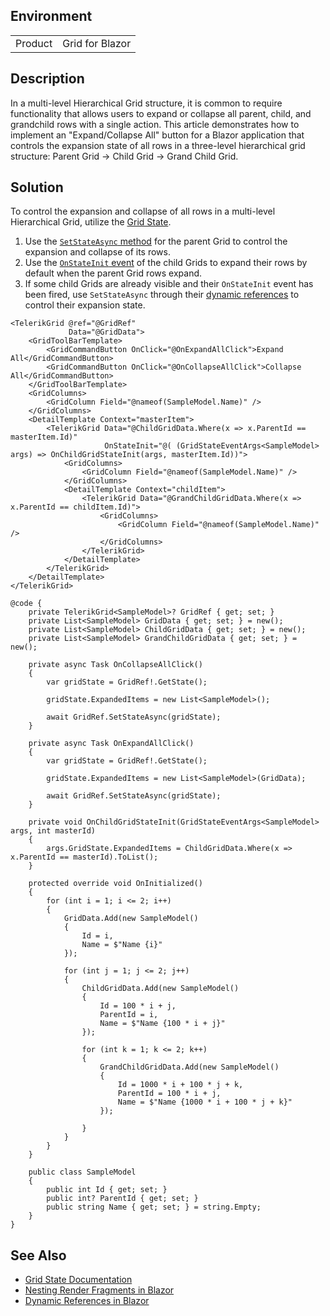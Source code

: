 
## Environment
<table>
<tbody>
<tr>
<td>Product</td>
<td>Grid for Blazor</td>
</tr>
</tbody>
</table>

## Description

In a multi-level Hierarchical Grid structure, it is common to require functionality that allows users to expand or collapse all parent, child, and grandchild rows with a single action. This article demonstrates how to implement an "Expand/Collapse All" button for a Blazor application that controls the expansion state of all rows in a three-level hierarchical grid structure: Parent Grid -> Child Grid -> Grand Child Grid.

## Solution

To control the expansion and collapse of all rows in a multi-level Hierarchical Grid, utilize the [Grid State](slug://grid-state).

1. Use the [`SetStateAsync` method](slug://grid-state#methods) for the parent Grid to control the expansion and collapse of its rows.
2. Use the [`OnStateInit` event](slug://grid-state#onstateinit) of the child Grids to expand their rows by default when the parent Grid rows expand.
3. If some child Grids are already visible and their `OnStateInit` event has been fired, use `SetStateAsync` through their [dynamic references](slug://common-kb-dynamic-refs) to control their expansion state.

````RAZOR
<TelerikGrid @ref="@GridRef"
             Data="@GridData">
    <GridToolBarTemplate>
        <GridCommandButton OnClick="@OnExpandAllClick">Expand All</GridCommandButton>
        <GridCommandButton OnClick="@OnCollapseAllClick">Collapse All</GridCommandButton>
    </GridToolBarTemplate>
    <GridColumns>
        <GridColumn Field="@nameof(SampleModel.Name)" />
    </GridColumns>
    <DetailTemplate Context="masterItem">
        <TelerikGrid Data="@ChildGridData.Where(x => x.ParentId == masterItem.Id)"
                     OnStateInit="@( (GridStateEventArgs<SampleModel> args) => OnChildGridStateInit(args, masterItem.Id))">
            <GridColumns>
                <GridColumn Field="@nameof(SampleModel.Name)" />
            </GridColumns>
            <DetailTemplate Context="childItem">
                <TelerikGrid Data="@GrandChildGridData.Where(x => x.ParentId == childItem.Id)">
                    <GridColumns>
                        <GridColumn Field="@nameof(SampleModel.Name)" />
                    </GridColumns>
                </TelerikGrid>
            </DetailTemplate>
        </TelerikGrid>
    </DetailTemplate>
</TelerikGrid>

@code {
    private TelerikGrid<SampleModel>? GridRef { get; set; }
    private List<SampleModel> GridData { get; set; } = new();
    private List<SampleModel> ChildGridData { get; set; } = new();
    private List<SampleModel> GrandChildGridData { get; set; } = new();

    private async Task OnCollapseAllClick()
    {
        var gridState = GridRef!.GetState();

        gridState.ExpandedItems = new List<SampleModel>();

        await GridRef.SetStateAsync(gridState);
    }

    private async Task OnExpandAllClick()
    {
        var gridState = GridRef!.GetState();

        gridState.ExpandedItems = new List<SampleModel>(GridData);

        await GridRef.SetStateAsync(gridState);
    }

    private void OnChildGridStateInit(GridStateEventArgs<SampleModel> args, int masterId)
    {
        args.GridState.ExpandedItems = ChildGridData.Where(x => x.ParentId == masterId).ToList();
    }

    protected override void OnInitialized()
    {
        for (int i = 1; i <= 2; i++)
        {
            GridData.Add(new SampleModel()
            {
                Id = i,
                Name = $"Name {i}"
            });

            for (int j = 1; j <= 2; j++)
            {
                ChildGridData.Add(new SampleModel()
                {
                    Id = 100 * i + j,
                    ParentId = i,
                    Name = $"Name {100 * i + j}"
                });

                for (int k = 1; k <= 2; k++)
                {
                    GrandChildGridData.Add(new SampleModel()
                    {
                        Id = 1000 * i + 100 * j + k,
                        ParentId = 100 * i + j,
                        Name = $"Name {1000 * i + 100 * j + k}"
                    });

                }
            }
        }
    }

    public class SampleModel
    {
        public int Id { get; set; }
        public int? ParentId { get; set; }
        public string Name { get; set; } = string.Empty;
    }
}
````

## See Also

* [Grid State Documentation](slug://grid-state)
* [Nesting Render Fragments in Blazor](slug://nest-renderfragment)
* [Dynamic References in Blazor](slug://common-kb-dynamic-refs)
